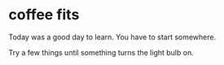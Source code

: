 # coffee fits


Today was a good day to learn. You have to start somewhere.

Try a few things until something turns the light bulb on.
